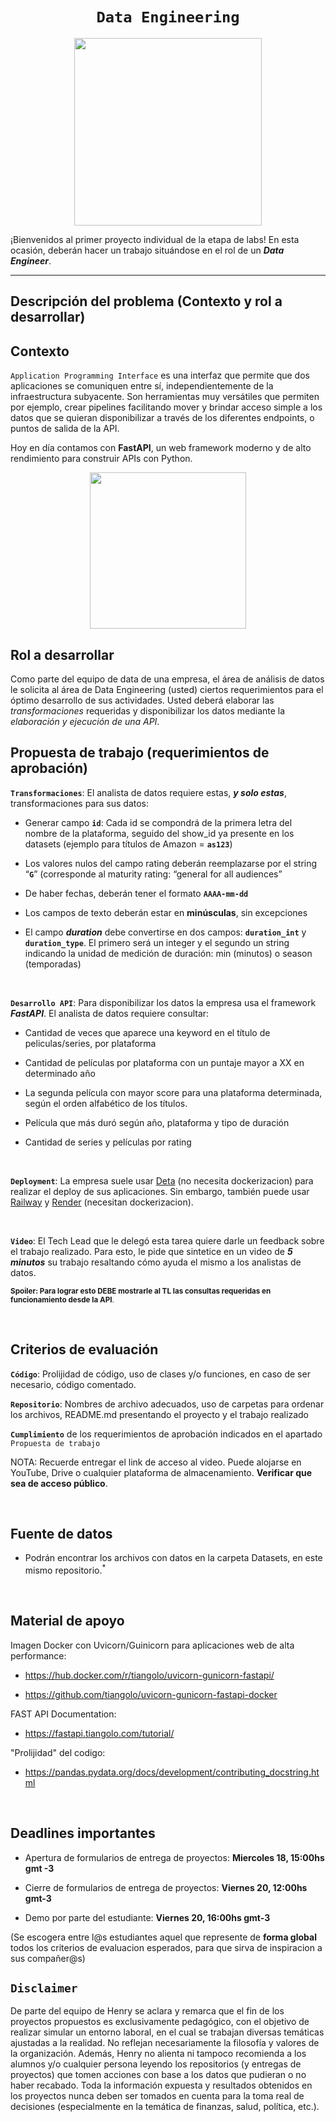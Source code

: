 
# <h1 align=center>**`Data Engineering`**</h1>

<p align="center">
<img src="https://files.realpython.com/media/What-is-Data-Engineering_Watermarked.607e761a3c0e.jpg"  height=300>
</p>

¡Bienvenidos al primer proyecto individual de la etapa de labs! En esta ocasión, deberán hacer un trabajo situándose en el rol de un ***Data Engineer***.  

<hr>  

## **Descripción del problema (Contexto y rol a desarrollar)**

## Contexto

`Application Programming Interface`  es una interfaz que permite que dos aplicaciones se comuniquen entre sí, independientemente de la infraestructura subyacente. Son herramientas muy versátiles que permiten por ejemplo, crear pipelines facilitando mover y brindar acceso simple a los datos que se quieran disponibilizar a través de los diferentes endpoints, o puntos de salida de la API.

Hoy en día contamos con **FastAPI**, un web framework moderno y de alto rendimiento para construir APIs con Python.
<p align=center>
<img src = 'https://i.ibb.co/9t3dD7D/blog-zenvia-imagens-3.png' height=250><p>

## Rol a desarrollar

Como parte del equipo de data de una empresa, el área de análisis de datos le solicita al área de Data Engineering (usted) ciertos requerimientos para el óptimo desarrollo de sus actividades. Usted deberá elaborar las *transformaciones* requeridas y disponibilizar los datos mediante la *elaboración y ejecución de una API*.



## **Propuesta de trabajo (requerimientos de aprobación)**

**`Transformaciones`**:  El analista de datos requiere estas, ***y solo estas***, transformaciones para sus datos:


+ Generar campo **`id`**: Cada id se compondrá de la primera letra del nombre de la plataforma, seguido del show_id ya presente en los datasets (ejemplo para títulos de Amazon = **`as123`**)

+ Los valores nulos del campo rating deberán reemplazarse por el string “**`G`**” (corresponde al maturity rating: “general for all audiences”

+ De haber fechas, deberán tener el formato **`AAAA-mm-dd`**

+ Los campos de texto deberán estar en **minúsculas**, sin excepciones

+ El campo ***duration*** debe convertirse en dos campos: **`duration_int`** y **`duration_type`**. El primero será un integer y el segundo un string indicando la unidad de medición de duración: min (minutos) o season (temporadas)

<br/>

**`Desarrollo API`**:  Para disponibilizar los datos la empresa usa el framework ***FastAPI***. El analista de datos requiere consultar:

+ Cantidad de veces que aparece una keyword en el título de peliculas/series, por plataforma

+ Cantidad de películas por plataforma con un puntaje mayor a XX en determinado año

+ La segunda película con mayor score para una plataforma determinada, según el orden alfabético de los títulos.

+ Película que más duró según año, plataforma y tipo de duración

+ Cantidad de series y películas por rating
<br/>


**`Deployment`**: La empresa suele usar [Deta](https://www.deta.sh/?ref=fastapi) (no necesita dockerizacion) para realizar el deploy de sus aplicaciones. Sin embargo, también puede usar [Railway](https://railway.app/) y [Render](https://render.com/docs/free#free-web-services) (necesitan dockerizacion).
<br/>

<br/>

**`Video`**: El Tech Lead que le delegó esta tarea quiere darle un feedback sobre el trabajo realizado. Para esto, le pide que sintetice en un video de ***5 minutos*** su trabajo resaltando cómo ayuda el mismo a los analistas de datos.

<sub> **Spoiler: Para lograr esto DEBE mostrarle al TL las consultas requeridas en funcionamiento desde la API**. <sub/>

<br/>

## **Criterios de evaluación**

**`Código`**: Prolijidad de código, uso de clases y/o funciones, en caso de ser necesario, código comentado. 

**`Repositorio`**: Nombres de archivo adecuados, uso de carpetas para ordenar los archivos, README.md presentando el proyecto y el trabajo realizado

**`Cumplimiento`** de los requerimientos de aprobación indicados en el apartado `Propuesta de trabajo`

NOTA: Recuerde entregar el link de acceso al video. Puede alojarse en YouTube, Drive o cualquier plataforma de almacenamiento. **Verificar que sea de acceso público**.

<br/>

## **Fuente de datos**

+ Podrán encontrar los archivos con datos en la carpeta Datasets, en este mismo repositorio.<sup>*</sup>
<br/>

## **Material de apoyo**

Imagen Docker con Uvicorn/Guinicorn para aplicaciones web de alta performance:

+ https://hub.docker.com/r/tiangolo/uvicorn-gunicorn-fastapi/ 

+ https://github.com/tiangolo/uvicorn-gunicorn-fastapi-docker

FAST API Documentation:

+ https://fastapi.tiangolo.com/tutorial/

"Prolijidad" del codigo:

+ https://pandas.pydata.org/docs/development/contributing_docstring.html

<br/>

## **Deadlines importantes**

+ Apertura de formularios de entrega de proyectos: **Miercoles 18, 15:00hs gmt -3**

+ Cierre de formularios de entrega de proyectos: **Viernes 20, 12:00hs gmt-3**
  
+ Demo por parte del estudiante: **Viernes 20, 16:00hs gmt-3** 

(Se escogera entre l@s estudiantes aquel que represente de **forma global** todos los criterios de evaluacion esperados, para que sirva de inspiracion a sus compañer@s)

## `Disclaimer`
De parte del equipo de Henry se aclara y remarca que el fin de los proyectos propuestos es exclusivamente pedagógico, con el objetivo de realizar simular un entorno laboral, en el cual se trabajan diversas temáticas ajustadas a la realidad. No reflejan necesariamente la filosofía y valores de la organización. Además, Henry no alienta ni tampoco recomienda a los alumnos y/o cualquier persona leyendo los repositorios (y entregas de proyectos) que tomen acciones con base a los datos que pudieran o no haber recabado. Toda la información expuesta y resultados obtenidos en los proyectos nunca deben ser tomados en cuenta para la toma real de decisiones (especialmente en la temática de finanzas, salud, política, etc.).
